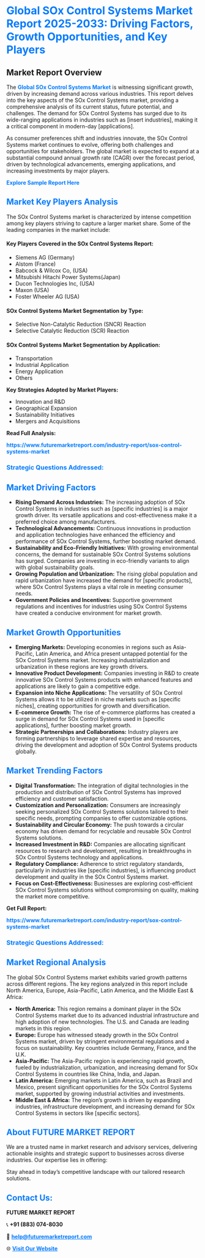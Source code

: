 <h1 style="color: #007BFF;">Global SOx Control Systems Market Report 2025-2033: Driving Factors, Growth Opportunities, and Key Players</h1>

<section id="overview">
<h2>Market Report Overview</h2>
<p>The <a href="https://www.futuremarketreport.com/industry-report/sox-control-systems-market" style="color: #007BFF; text-decoration: none;"><strong>Global SOx Control Systems Market</strong></a> is witnessing significant growth, driven by increasing demand across various industries. This report delves into the key aspects of the SOx Control Systems market, providing a comprehensive analysis of its current status, future potential, and challenges. The demand for SOx Control Systems has surged due to its wide-ranging applications in industries such as [insert industries], making it a critical component in modern-day [applications].</p>
<p>As consumer preferences shift and industries innovate, the SOx Control Systems market continues to evolve, offering both challenges and opportunities for stakeholders. The global market is expected to expand at a substantial compound annual growth rate (CAGR) over the forecast period, driven by technological advancements, emerging applications, and increasing investments by major players.</p>
</section>

<section id="overview">
<p><a href="https://www.futuremarketreport.com/request-sample/reportId=37215" style="color: #007BFF; text-decoration: none;"><strong>Explore Sample Report Here</strong></a></p>
</section>

<section id="key-players">
<h2 style="color: #007BFF;">Market Key Players Analysis</h2>
<p>The SOx Control Systems market is characterized by intense competition among key players striving to capture a larger market share. Some of the leading companies in the market include:</p>
<h4>Key Players Covered in the SOx Control Systems Report:</h4>
<ul><li>Siemens AG (Germany)</li><li>Alstom (France)</li><li>Babcock &amp; Wilcox Co, (USA)</li><li>Mitsubishi Hitachi Power Systems(Japan)</li><li>Ducon Technologies Inc, (USA)</li><li>Maxon (USA)</li><li>Foster Wheeler AG (USA)</li></ul>
<h4>SOx Control Systems Market Segmentation by Type:</h4>
<ul><li>Selective Non-Catalytic Reduction (SNCR) Reaction</li><li>Selective Catalytic Reduction (SCR) Reaction</li></ul>

<h4>SOx Control Systems Market Segmentation by Application:</h4>
<ul><li>Transportation</li><li>Industrial Application</li><li>Energy Application</li><li>Others</li></ul>
<p><strong>Key Strategies Adopted by Market Players:</strong></p>
<ul>
<li>Innovation and R&D</li>
<li>Geographical Expansion</li>
<li>Sustainability Initiatives</li>
<li>Mergers and Acquisitions</li>
</ul>
</section>

<section>
<p><strong>Read Full Analysis: </strong></p><a href="https://www.futuremarketreport.com/industry-report/sox-control-systems-market" style="color: #007BFF; text-decoration: none;"><strong>https://www.futuremarketreport.com/industry-report/sox-control-systems-market</strong></a>
<h3 style="color: #007BFF;">Strategic Questions Addressed:</h3>
</section>

<section id="driving-factors">
<h2 style="color: #007BFF;">Market Driving Factors</h2>
<ul>
<li><strong>Rising Demand Across Industries:</strong> The increasing adoption of SOx Control Systems in industries such as [specific industries] is a major growth driver. Its versatile applications and cost-effectiveness make it a preferred choice among manufacturers.</li>
<li><strong>Technological Advancements:</strong> Continuous innovations in production and application technologies have enhanced the efficiency and performance of SOx Control Systems, further boosting market demand.</li>
<li><strong>Sustainability and Eco-Friendly Initiatives:</strong> With growing environmental concerns, the demand for sustainable SOx Control Systems solutions has surged. Companies are investing in eco-friendly variants to align with global sustainability goals.</li>
<li><strong>Growing Population and Urbanization:</strong> The rising global population and rapid urbanization have increased the demand for [specific products], where SOx Control Systems plays a vital role in meeting consumer needs.</li>
<li><strong>Government Policies and Incentives:</strong> Supportive government regulations and incentives for industries using SOx Control Systems have created a conducive environment for market growth.</li>
</ul>
</section>

<section id="growth-opportunities">
<h2 style="color: #007BFF;">Market Growth Opportunities</h2>
<ul>
<li><strong>Emerging Markets:</strong> Developing economies in regions such as Asia-Pacific, Latin America, and Africa present untapped potential for the SOx Control Systems market. Increasing industrialization and urbanization in these regions are key growth drivers.</li>
<li><strong>Innovative Product Development:</strong> Companies investing in R&D to create innovative SOx Control Systems products with enhanced features and applications are likely to gain a competitive edge.</li>
<li><strong>Expansion into Niche Applications:</strong> The versatility of SOx Control Systems allows it to be utilized in niche markets such as [specific niches], creating opportunities for growth and diversification.</li>
<li><strong>E-commerce Growth:</strong> The rise of e-commerce platforms has created a surge in demand for SOx Control Systems used in [specific applications], further boosting market growth.</li>
<li><strong>Strategic Partnerships and Collaborations:</strong> Industry players are forming partnerships to leverage shared expertise and resources, driving the development and adoption of SOx Control Systems products globally.</li>
</ul>
</section>

<section id="trending-factors">
<h2 style="color: #007BFF;">Market Trending Factors</h2>
<ul>
<li><strong>Digital Transformation:</strong> The integration of digital technologies in the production and distribution of SOx Control Systems has improved efficiency and customer satisfaction.</li>
<li><strong>Customization and Personalization:</strong> Consumers are increasingly seeking personalized SOx Control Systems solutions tailored to their specific needs, prompting companies to offer customizable options.</li>
<li><strong>Sustainability and Circular Economy:</strong> The push towards a circular economy has driven demand for recyclable and reusable SOx Control Systems solutions.</li>
<li><strong>Increased Investment in R&D:</strong> Companies are allocating significant resources to research and development, resulting in breakthroughs in SOx Control Systems technology and applications.</li>
<li><strong>Regulatory Compliance:</strong> Adherence to strict regulatory standards, particularly in industries like [specific industries], is influencing product development and quality in the SOx Control Systems market.</li>
<li><strong>Focus on Cost-Effectiveness:</strong> Businesses are exploring cost-efficient SOx Control Systems solutions without compromising on quality, making the market more competitive.</li>
</ul>
</section>

<section>
<p><strong>Get Full Report: </strong></p><a href="https://www.futuremarketreport.com/industry-report/sox-control-systems-market" style="color: #007BFF; text-decoration: none;"><strong>https://www.futuremarketreport.com/industry-report/sox-control-systems-market</strong></a>
<h3 style="color: #007BFF;">Strategic Questions Addressed:</h3>
</section>


<section id="regional-analysis">
<h2 style="color: #007BFF;">Market Regional Analysis</h2>
<p>The global SOx Control Systems market exhibits varied growth patterns across different regions. The key regions analyzed in this report include North America, Europe, Asia-Pacific, Latin America, and the Middle East & Africa:</p>
<ul>
<li><strong>North America:</strong> This region remains a dominant player in the SOx Control Systems market due to its advanced industrial infrastructure and high adoption of new technologies. The U.S. and Canada are leading markets in this region.</li>
<li><strong>Europe:</strong> Europe has witnessed steady growth in the SOx Control Systems market, driven by stringent environmental regulations and a focus on sustainability. Key countries include Germany, France, and the U.K.</li>
<li><strong>Asia-Pacific:</strong> The Asia-Pacific region is experiencing rapid growth, fueled by industrialization, urbanization, and increasing demand for SOx Control Systems in countries like China, India, and Japan.</li>
<li><strong>Latin America:</strong> Emerging markets in Latin America, such as Brazil and Mexico, present significant opportunities for the SOx Control Systems market, supported by growing industrial activities and investments.</li>
<li><strong>Middle East & Africa:</strong> The region’s growth is driven by expanding industries, infrastructure development, and increasing demand for SOx Control Systems in sectors like [specific sectors].</li>
</ul>
</section>

<footer>
<h2 style="color: #007BFF;">About FUTURE MARKET REPORT</h2>
<p>We are a trusted name in market research and advisory services, delivering actionable insights and strategic support to businesses across diverse industries. Our expertise lies in offering:</p>

<p>Stay ahead in today’s competitive landscape with our tailored research solutions.</p>

<h2 style="color: #007BFF;">Contact Us:</h2>
<p><strong>FUTURE MARKET REPORT</strong></p>
<p>📞 <strong>+91 (883) 074-8030</strong></p>
<p>📧 <strong><a href="mailto:help@futuremarketreport.com" style="color: #007BFF;">help@futuremarketreport.com</a></strong></p>
<p>🌐 <strong><a href="https://www.futuremarketreport.com/" style="color: #007BFF;">Visit Our Website</a></strong></p>
</footer>